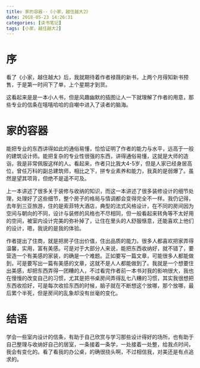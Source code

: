 ```yaml
---
title: 家的容器--《小家，越住越大2》
date: 2018-05-23 14:26:31
categories: [读书笔记]
tags: [小家，越住越大2] 
---
```

# 序

看了《小家，越住越大》后，我就期待着作者禄薇的新书，上两个月得知新书预售，于是第一时间下了单，上个星期才到货。

这看起来是是一本小人书，但是风趣幽默的插图让人一下就理解了作者的用意，那些专业的信条在嘻嘻哈哈的自嘲中进入了读者的脑海。

<!-- more -->

# 家的容器

能把专业的东西讲得如此的通俗易懂，恰恰证明了作者的能力与水平，远高于一般的建筑设计师。能把复杂的专业性很强的东西，讲得通俗易懂，这就是大师的造诣，我是非常佩服这样的人。看起来，作者只比我大4-5岁，但是人家已经身居高位，曾任万科的副总建筑师，相比之下，拼专业素养和能力，我真的是弱爆了。虽然是望其项背，但绝不是遥不可及。

上一本讲述了很多关于装修与收纳的知识，而这一本讲述了很多装修设计的细节处理，处理好了这些细节，整个房子的格局与情调都会变得完全不一样。我仍记得，去年到三亚旅游，住的是索菲特大酒店，典型的法式风格设计，在不同的房间因为空间与朝向的不同，设计与装修的风格也不尽相同，但一般看起来转角等不太好用的空间，被室内设计完美的弥补掉了，让住在里头的人舒服惬意，还能喜欢上他们的设计，嗯，我说的是我的体验。

作者提出了住商，就是把房子住出价值，住出品质的能力。很多人都喜欢把家弄得温馨，实用，富有美感。可是对于大部分人来说，能把东西收纳好，就不错了，要营造一个有美感的家装，的确是一个难题。正如要写一篇文章，可能很多人都能做到，可是要写出一篇有美感的文章，这就不是人人都能做到了。我就是一个想要住出美感，却把东西弄得一团糟的人，不过看完作者前一本书对我的影响很大，我也在慢慢的改变自己的习惯，尤其是把书桌房间弄得乱七八糟的习惯，其实我很想把东西收拾好，可是每次收拾东西的时候，脑子就在不断想这个放哪，那个放哪，最后累个半死，但是房间的乱象却没有丝毫的变化。

# 结语

学会一些室内设计的信条，有助于自己欣赏与学习那些设计得好的场所，也有助于自己整理与收纳好自己的居室，一条接着一条学，一处接着一处整，给我点时间，我会有变化的。看了看我的办公桌，的确很挠头啊，不过相信我，对美还是有点追求的。